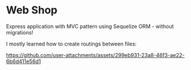 # Web Shop

Express application with MVC pattern using Sequelize ORM - without migrations!

I mostly learned how to create routings between files:

https://github.com/user-attachments/assets/299eb931-23a8-46f3-ae22-6b6d411e56d1
